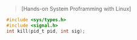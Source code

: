 > [Hands-on System Proframming with Linux]

```c
#include <sys/types.h>
#include <signal.h>
int kill(pid_t pid, int sig);
```

